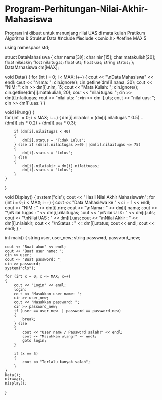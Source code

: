 # Program-Perhitungan-Nilai-Akhir-Mahasiswa
Program ini dibuat untuk menunjang nilai UAS di mata kuliah  Pratikum Algoritma &amp; Struktur Data
#include <iostream>
#include <conio.h>
#define MAX 5

using namespace std;

struct DataMahasiswa
{
    char nama[30];
    char nim[15];
    char matakuliah[20];
    float nilaiakir;
    float nilaitugas;
    float uts;
    float uas;
    string status;
};
DataMahasiswa dm[MAX];

void Data()
{
    for (int i = 0; i < MAX; i++)
    {
        cout << "\nData Mahasiswa" << endl;
        cout << "Nama: ";
        cin.ignore();
        cin.getline(dm[i].nama, 30);
        cout << "NIM: ";
        cin >> dm[i].nim, 15;
        cout << "Mata Kuliah: ";
        cin.ignore();
        cin.getline(dm[i].matakuliah, 20);
        cout << "nilai tugas: ";
        cin >> dm[i].nilaitugas;
        cout << "nilai uts: ";
        cin >> dm[i].uts;
        cout << "nilai uas: ";
        cin >> dm[i].uas;
    }
}

void Hitung()
{   
    for (int i = 0; i < MAX; i++)
    {
        dm[i].nilaiakir = (dm[i].nilaitugas * 0.5) + (dm[i].uts * 0.2) + (dm[i].uas * 0.3);

        if (dm[i].nilaitugas < 40)
        {
            dm[i].status = "Tidak Lulus";
        } else if (dm[i].nilaitugas >=60 ||dm[i].nilaitugas <= 75)
        {
            dm[i].status = "Lulus";
        } else
        {
            dm[i].nilaiakir = dm[i].nilaitugas;
            dm[i].status = "Lulus";
        }
    }
}

void Display()
{
    system("cls");
    cout << "Hasil Nilai Akhir Mahasiswa\n";
    for (int i = 0; i < MAX; i++)
    {
        cout << "Data Mahasiswa ke " << i + 1 << endl;
        cout << "NIM              : " << dm[i].nim;
        cout << "\nNama             : " << dm[i].nama;
        cout << "\nNilai Tugas      : " << dm[i].nilaitugas;
        cout << "\nNilai UTS        : " << dm[i].uts;
        cout << "\nNilai UAS        : " << dm[i].uas;
        cout << "\nNilai Akhir      : " << dm[i].nilaiakir;
        cout << "\nStatus           : " << dm[i].status;
        cout << endl;
        cout << endl;
    }
}

int main()
{
    string user, user_new;
    string password, password_new;

    cout << "Buat akun" << endl;
    cout << "Buat user name: ";
    cin >> user;
    cout << "Buat password: ";
    cin >> password;
    system("cls");

    for (int x = 0; x <= MAX; x++)
    {    
        cout << "Login" << endl;
        login:
        cout << "Masukkan user name: ";
        cin >> user_new;
        cout << "Masukkan password: ";
        cin >> password_new;
        if (user == user_new || password == password_new)
        {
            break;
        } else 
        {
            cout << "User name / Password salah!" << endl;
            cout << "Masukkan ulang!" << endl;
            goto login;
        }

        if (x == 5)
        {
            cout << "Terlalu banyak salah";
        }
    }
    Data();
    Hitung();
    Display();
}
